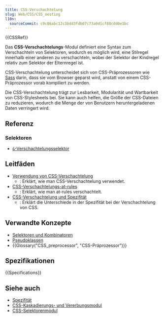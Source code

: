 ```yaml
---
title: CSS-Verschachtelung
slug: Web/CSS/CSS_nesting
l10n:
  sourceCommit: c9c86abc12c3bdd3fdb07c73a0d1cf88cdd0e1bc
---
```


{{CSSRef}}

Das **CSS-Verschachtelungs**-Modul definiert eine Syntax zum Verschachteln von Selektoren, wodurch es möglich wird, eine Stilregel innerhalb einer anderen zu verschachteln, wobei der Selektor der Kindregel relativ zum Selektor der Elternregel ist.

CSS-Verschachtelung unterscheidet sich von CSS-Präprozessoren wie [Sass](https://sass-lang.com/) darin, dass sie vom Browser geparst wird, anstatt von einem CSS-Präprozessor vorab kompiliert zu werden.

Die CSS-Verschachtelung trägt zur Lesbarkeit, Modularität und Wartbarkeit von CSS-Stylesheets bei. Sie kann auch helfen, die Größe der CSS-Dateien zu reduzieren, wodurch die Menge der von Benutzern heruntergeladenen Daten verringert wird.

## Referenz

### Selektoren

- [`&`-Verschachtelungsselektor](/de/docs/Web/CSS/Nesting_selector)

## Leitfäden

- [Verwendung von CSS-Verschachtelung](/de/docs/Web/CSS/CSS_nesting/Using_CSS_nesting)
  - : Erklärt, wie man CSS-Verschachtelung verwendet.
- [CSS-Verschachtelungs-at-rules](/de/docs/Web/CSS/CSS_nesting/Nesting_at-rules)
  - : Erklärt, wie man at-rules verschachtelt.
- [CSS-Verschachtelung und Spezifität](/de/docs/Web/CSS/CSS_nesting/Nesting_and_specificity)
  - : Erklärt die Unterschiede in der Spezifität bei der Verschachtelung von CSS.

## Verwandte Konzepte

- [Selektoren und Kombinatoren](/de/docs/Web/CSS/CSS_selectors/Selectors_and_combinators)
- [Pseudoklassen](/de/docs/Web/CSS/Pseudo-classes)
- {{Glossary("CSS_preprocessor", "CSS-Präprozessor")}}

## Spezifikationen

{{Specifications}}

## Siehe auch

- [Spezifität](/de/docs/Web/CSS/Specificity)
- [CSS-Kaskadierungs- und Vererbungsmodul](/de/docs/Web/CSS/CSS_cascade)
- [CSS-Selektorenmodul](/de/docs/Web/CSS/CSS_selectors)
